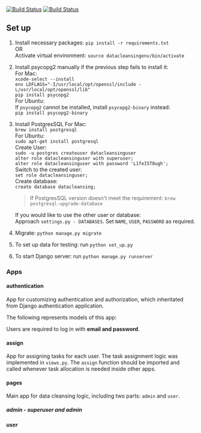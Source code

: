 [![Build Status](https://travis-ci.com/YShu7/Data-Cleansing.svg?branch=master)](https://travis-ci.com/YShu7/Data-Cleansing)
[![Build Status](https://codecov.io/gh/YShu7/Data-Cleansing/branch/master/graph/badge.svg)](https://codecov.io/gh/YShu7/Data-Cleansing)

## Set up
1. Install necessary packages: `pip install -r requirements.txt`  
   OR  
   Activate virtual environment: `source datacleansingenv/bin/activate`  
   
2. Install psycopg2 manually if the previous step fails to install it:  
   For Mac:  
   `xcode-select --install`  
   `env LDFLAGS="-I/usr/local/opt/openssl/include -L/usr/local/opt/openssl/lib"`  
   `pip install psycopg2`  
   For Ubuntu:  
   If `psycopg2` cannot be installed, install `psycopg2-binary` instead:  
   `pip install psycopg2-binary`

3. Install PostgresSQL
   For Mac:  
   `brew install postgresql`  
   For Ubuntu:  
   `sudo apt-get install postgresql`  
   Create User:  
   `sudo -u postgres createuser datacleansinguser`  
   `alter role datacleansinguser with superuser;`  
   `alter role datacleansinguser with password 'L1feI5T0ugh';`  
   Switch to the created user:  
   `set role datacleansinguser;`  
   Create database:  
   `create database datacleansing;`  

   > If PostgresSQL version doesn't meet the requirement:
   > `brew postgresql-upgrade-database`

   If you would like to use the other user or database:  
   Approach `settings.py - DATABASES`. Set `NAME`, `USER`, `PASSWORD` as required. 
   
4. Migrate: `python manage.py migrate`  

5. To set up data for testing: run `python set_up.py`

6. To start Django server: run `python manage.py runserver`





### Apps

#### authentication

App for customizing authentication and authorization, which inheritated from Django authentication application.

The following represents models of this app:



Users are required to log in with **email and password**.

#### assign

App for assigning tasks for each user. The task assignment logic was implemented in `views.py`. The `assign` function should be imported and called whenever task allocation is needed inside other apps.

#### pages

Main app for data cleansing logic, including two parts: `admin` and `user`.

##### admin - superuser and admin



##### user